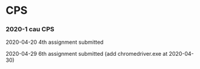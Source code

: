 # CPS
### 2020-1 cau CPS



2020-04-20 4th assignment submitted

2020-04-29 6th assignment submitted (add chromedriver.exe at 2020-04-30)
